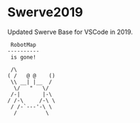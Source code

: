# Swerve2019
Updated Swerve Base for VSCode in 2019.


     RobotMap
    ----------
     is gone!

     /\
    ( /   @ @    ()
     \\ __| |__  /
      \/   "   \/
     /-|       |-\
    / /-\     /-\ \
     / /-`---'-\ \
      /         \   
